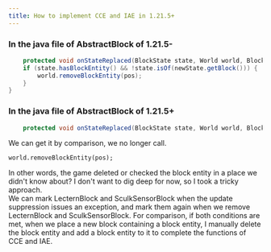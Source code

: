 ```yaml
---
title: How to implement CCE and IAE in 1.21.5+
---
```


### In the java file of AbstractBlock of 1.21.5-
```java
    protected void onStateReplaced(BlockState state, World world, BlockPos pos, BlockState newState, boolean moved) {
    if (state.hasBlockEntity() && !state.isOf(newState.getBlock())) {
        world.removeBlockEntity(pos);
    }
}
```
### In the java file of AbstractBlock of 1.21.5+
```java
    protected void onStateReplaced(BlockState state, World world, BlockPos pos, BlockState newState, boolean moved) {}
```
We can get it by comparison, we no longer call.
```
world.removeBlockEntity(pos);
```
In other words, the game deleted or checked the block entity in a place we didn't know about? I don't want to dig deep for now, so I took a tricky approach.  
We can mark LecternBlock and SculkSensorBlock when the update suppression issues an exception, and mark them again when we remove LecternBlock and SculkSensorBlock. For comparison, if both conditions are met, when we place a new block containing a block entity, I manually delete the block entity and add a block entity to it to complete the functions of CCE and IAE.